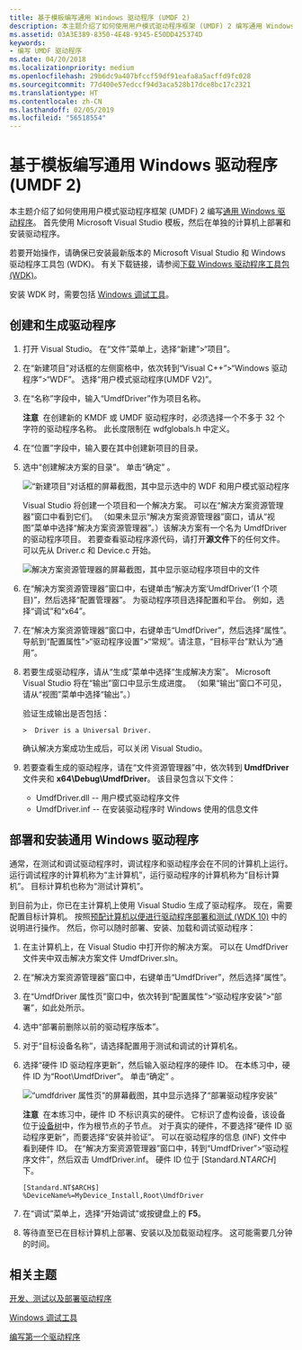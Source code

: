 ```yaml
---
title: 基于模板编写通用 Windows 驱动程序 (UMDF 2)
description: 本主题介绍了如何使用用户模式驱动程序框架 (UMDF) 2 编写通用 Windows 驱动程序。 首先使用 Microsoft Visual Studio 模板，然后在单独的计算机上部署和安装驱动程序。
ms.assetid: 03A3E389-8350-4E4B-9345-E50DD425374D
keywords:
- 编写 UMDF 驱动程序
ms.date: 04/20/2018
ms.localizationpriority: medium
ms.openlocfilehash: 29b6dc9a407bfccf59df91eafa8a5acffd9fc028
ms.sourcegitcommit: 77d400e57edccf94d3aca528b17dce8bc17c2321
ms.translationtype: HT
ms.contentlocale: zh-CN
ms.lasthandoff: 02/05/2019
ms.locfileid: "56518554"
---
```

# <a name="write-a-universal-windows-driver-umdf-2-based-on-a-template"></a>基于模板编写通用 Windows 驱动程序 (UMDF 2)


本主题介绍了如何使用用户模式驱动程序框架 (UMDF) 2 编写[通用 Windows 驱动程序](https://msdn.microsoft.com/windows-drivers/develop/getting_started_with_universal_drivers)。 首先使用 Microsoft Visual Studio 模板，然后在单独的计算机上部署和安装驱动程序。

若要开始操作，请确保已安装最新版本的 Microsoft Visual Studio 和 Windows 驱动程序工具包 (WDK)。 有关下载链接，请参阅[下载 Windows 驱动程序工具包 (WDK)](https://docs.microsoft.com/windows-hardware/drivers/download-the-wdk)。

安装 WDK 时，需要包括 [Windows 调试工具](https://go.microsoft.com/fwlink/p?linkid=223405)。

## <a name="create-and-build-a-driver"></a>创建和生成驱动程序


1.  打开 Visual Studio。 在“文件”菜单上，选择“新建”&gt;“项目”。
2.  在“新建项目”对话框的左侧窗格中，依次转到“Visual C++”&gt;“Windows 驱动程序”&gt;“WDF”。 选择“用户模式驱动程序(UMDF V2)”。
3.  在“名称”字段中，输入“UmdfDriver”作为项目名称。

    **注意**  在创建新的 KMDF 或 UMDF 驱动程序时，必须选择一个不多于 32 个字符的驱动程序名称。 此长度限制在 wdfglobals.h 中定义。

     

4.  在“位置”字段中，输入要在其中创建新项目的目录。
5.  选中“创建解决方案的目录”。 单击“确定” 。

    ![“新建项目”对话框的屏幕截图，其中显示选中的 WDF 和用户模式驱动程序 ](images/vs2015-umdf2-template.png)

    Visual Studio 将创建一个项目和一个解决方案。 可以在“解决方案资源管理器”窗口中看到它们。 （如果未显示“解决方案资源管理器”窗口，请从“视图”菜单中选择“解决方案资源管理器”。）该解决方案有一个名为 UmdfDriver 的驱动程序项目。 若要查看驱动程序源代码，请打开**源文件**下的任何文件。 可以先从 Driver.c 和 Device.c 开始。

    ![解决方案资源管理器的屏幕截图，其中显示驱动程序项目中的文件](images/vs2015-umdf2-solution-explorer.png)

6.  在“解决方案资源管理器”窗口中，右键单击“解决方案‘UmdfDriver’(1 个项目)”，然后选择“配置管理器”。 为驱动程序项目选择配置和平台。 例如，选择“调试”和“x64”。

7.  在“解决方案资源管理器”窗口中，右键单击“UmdfDriver”，然后选择“属性”。 导航到“配置属性”&gt;“驱动程序设置”&gt;“常规”。请注意，“目标平台”默认为“通用”。

8.  若要生成驱动程序，请从“生成”菜单中选择“生成解决方案”。 Microsoft Visual Studio 将在“输出”窗口中显示生成进度。 （如果“输出”窗口不可见，请从“视图”菜单中选择“输出”。）

    验证生成输出是否包括：

    ``` syntax
    >  Driver is a Universal Driver.
    ```

    确认解决方案成功生成后，可以关闭 Visual Studio。

9.  若要查看生成的驱动程序，请在“文件资源管理器”中，依次转到 **UmdfDriver** 文件夹和 **x64\\Debug\\UmdfDriver**。 该目录包含以下文件：

    -   UmdfDriver.dll -- 用户模式驱动程序文件
    -   UmdfDriver.inf -- 在安装驱动程序时 Windows 使用的信息文件

## <a name="span-iddeployandinstalltheuniversalwindowsdriverspanspan-iddeployandinstalltheuniversalwindowsdriverspanspan-iddeployandinstalltheuniversalwindowsdriverspandeploy-and-install-the-universal-windows-driver"></a><span id="Deploy_and_install_the_Universal_Windows_driver"></span><span id="deploy_and_install_the_universal_windows_driver"></span><span id="DEPLOY_AND_INSTALL_THE_UNIVERSAL_WINDOWS_DRIVER"></span>部署和安装通用 Windows 驱动程序


通常，在测试和调试驱动程序时，调试程序和驱动程序会在不同的计算机上运行。 运行调试程序的计算机称为“主计算机”，运行驱动程序的计算机称为“目标计算机”。 目标计算机也称为“测试计算机”。

到目前为止，你已在主计算机上使用 Visual Studio 生成了驱动程序。 现在，需要配置目标计算机。 按照[预配计算机以便进行驱动程序部署和测试 (WDK 10)](provision-a-target-computer-wdk-8-1.md) 中的说明进行操作。 然后，你可以随时部署、安装、加载和调试驱动程序：

1.  在主计算机上，在 Visual Studio 中打开你的解决方案。 可以在 UmdfDriver 文件夹中双击解决方案文件 UmdfDriver.sln。
2.  在“解决方案资源管理器”窗口中，右键单击“UmdfDriver”，然后选择“属性”。
3.  在“UmdfDriver 属性页”窗口中，依次转到“配置属性”&gt;“驱动程序安装”&gt;“部署”，如此处所示。
4.  选中“部署前删除以前的驱动程序版本”。
5.  对于“目标设备名称”，请选择配置用于测试和调试的计算机名。
6.  选择“硬件 ID 驱动程序更新”，然后输入驱动程序的硬件 ID。 在本练习中，硬件 ID 为“Root\\UmdfDriver”。 单击“确定” 。

    ![“umdfdriver 属性页”的屏幕截图，其中显示选择了“部署驱动程序安装”](images/vs2015-deploy.png)

    **注意**  在本练习中，硬件 ID 不标识真实的硬件。 它标识了虚构设备，该设备位于[设备树](https://go.microsoft.com/fwlink/p?linkid=399236)中，作为根节点的子节点。 对于真实的硬件，不要选择“硬件 ID 驱动程序更新”，而要选择“安装并验证”。
    可以在驱动程序的信息 (INF) 文件中看到硬件 ID。 在“解决方案资源管理器”窗口中，转到“UmdfDriver”&gt;“驱动程序文件”，然后双击 UmdfDriver.inf。 硬件 ID 位于 \[Standard.NT$ARCH$\] 下。

    ```ManagedCPlusPlus
    [Standard.NT$ARCH$]
    %DeviceName%=MyDevice_Install,Root\UmdfDriver
    ```

     

7.  在“调试”菜单上，选择“开始调试”或按键盘上的 **F5**。
8.  等待直至已在目标计算机上部署、安装以及加载驱动程序。 这可能需要几分钟的时间。

## <a name="span-idrelatedtopicsspanrelated-topics"></a><span id="related_topics"></span>相关主题


[开发、测试以及部署驱动程序](https://go.microsoft.com/fwlink/p?linkid=399234)

[Windows 调试工具](https://go.microsoft.com/fwlink/p?linkid=223405)

[编写第一个驱动程序](writing-your-first-driver.md)

 

 







